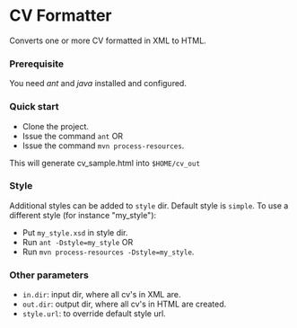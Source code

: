 # CV Formatter
Converts one or more CV formatted in XML to HTML.

### Prerequisite
You need *ant* and *java* installed and configured.

### Quick start

* Clone the project.
* Issue the command `ant` OR
* Issue the command `mvn process-resources`.

This will generate cv_sample.html into `$HOME/cv_out`

### Style
Additional styles can be added to `style` dir. Default style is `simple`. To use a different style (for instance "my_style"):
* Put `my_style.xsd` in style dir.
* Run `ant -Dstyle=my_style` OR
* Run `mvn process-resources -Dstyle=my_style`.

### Other parameters
* `in.dir`: input dir, where all cv's in XML are.
* `out.dir`: output dir, where all cv's in HTML are created.
* `style.url`: to override default style url.